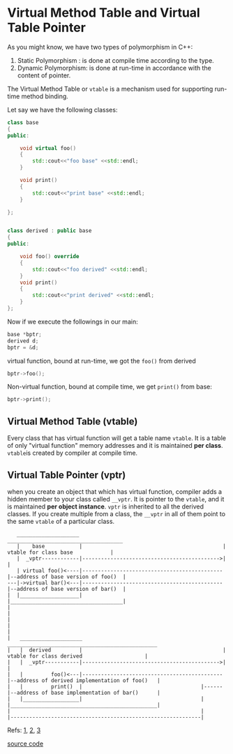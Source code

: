 # Virtual Method Table and Virtual Table Pointer

As you might know, we have two types of polymorphism in C++:
1. Static Polymorphism : is done at compile time according to the type.
2. Dynamic Polymorphism: is done at run-time in accordance with the content of pointer.

The Virtual Method Table or `vtable` is a mechanism used for supporting run-time method binding.


Let say we have the following classes:

```cpp
class base
{
public:

    void virtual foo()
    {
        std::cout<<"foo base" <<std::endl;
    }

    void print()
    {
        std::cout<<"print base" <<std::endl;
    }

};


class derived : public base
{
public:

    void foo() override
    {
        std::cout<<"foo derived" <<std::endl;
    }
    void print()
    {
        std::cout<<"print derived" <<std::endl;
    }
};
```

Now if we execute the followings in our main:

```cpp
base *bptr;
derived d;
bptr = &d;
```
virtual function, bound at run-time, we got the `foo()` from derived

```cpp
bptr->foo();
```

Non-virtual function, bound at compile time, we get `print()` from base:
```cpp
bptr->print();
```


## Virtual Method Table (vtable)
Every class that has virtual function will get a table name `vtable`. It is a  table of only "virtual function" memory addresses and it is maintained **per class**. `vtable`is created by compiler at compile time.
## Virtual Table Pointer (vptr)
when you create an object that which has virtual function, compiler adds a hidden member to your class called `__vptr`. It is pointer to the `vtable`, and it is maintained **per object instance**.
`vptr` is inherited to all the derived classes. If you create multiple from a class, the `__vptr` in all of them  point to the same `vtable` of a particular class.
 


```
   ____________________                                              _____________________________________
   |    base           |                                             |   vtable for class base            |
   |  _vptr------------|-------------------------------------------->|                                    |
   | virtual foo()<----|---------------------------------------------|--address of base version of foo()  |
---|->virtual bar()<---|---------------------------------------------|--address of base version of bar()  |
|  |___________________|                                             |____________________________________|
|
|
|
|
|
|   ____________________                                             ________________________________________________
|   |  derived         |                                             |   vtable for class derived                    |
|   |  _vptr-----------|-------------------------------------------->|                                               |
|   |         foo()<---|---------------------------------------------|--address of derived implementation of foo()   |
|   |         print()  |                                      |------|--address of base implementation of bar()      |
|   |__________________|                                      |      |_______________________________________________|
|                                                             |
|-------------------------------------------------------------|
```




Refs: [1](https://www.geeksforgeeks.org/virtual-functions-and-runtime-polymorphism-in-c-set-1-introduction/), [2](https://www.geeksforgeeks.org/virtual-function-cpp/), [3](https://www.learncpp.com/cpp-tutorial/125-the-virtual-table/)

[source code](../src/VTABLE_and_VPTR.cpp)
